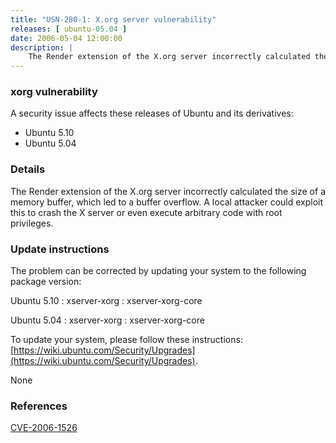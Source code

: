 ```yaml
---
title: "USN-280-1: X.org server vulnerability"
releases: [ ubuntu-05.04 ]
date: 2006-05-04 12:00:00
description: |
    The Render extension of the X.org server incorrectly calculated the size of a memory buffer, which led to a buffer overflow. A local attacker could exploit this to crash the X server or even execute arbitrary code with root privileges.
--- 
```

 
### xorg vulnerability

A security issue affects these releases of Ubuntu and its derivatives:

* Ubuntu 5.10
* Ubuntu 5.04

### Details

The Render extension of the X.org server incorrectly calculated the size of a memory buffer, which led to a buffer overflow. A local attacker could exploit this to crash the X server or even execute arbitrary code with root privileges.

### Update instructions

The problem can be corrected by updating your system to the following package version:

Ubuntu 5.10
 : xserver-xorg 
 : xserver-xorg-core 

Ubuntu 5.04
 : xserver-xorg 
 : xserver-xorg-core 

To update your system, please follow these instructions: [https://wiki.ubuntu.com/Security/Upgrades](https://wiki.ubuntu.com/Security/Upgrades).

None

### References

 [CVE-2006-1526](http://people.ubuntu.com/~ubuntu-security/cve/CVE-2006-1526)
 
